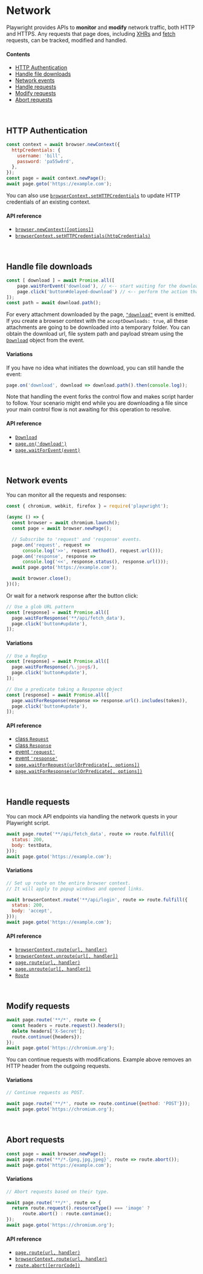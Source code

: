# Network

Playwright provides APIs to **monitor** and **modify** network traffic, both HTTP and HTTPS.
Any requests that page does, including [XHRs](https://developer.mozilla.org/en-US/docs/Web/API/XMLHttpRequest) and
[fetch](https://developer.mozilla.org/en-US/docs/Web/API/Fetch_API) requests, can be tracked, modified and handled.

#### Contents
  - [HTTP Authentication](#http-authentication)
  - [Handle file downloads](#handle-file-downloads)
  - [Network events](#network-events)
  - [Handle requests](#handle-requests)
  - [Modify requests](#modify-requests)
  - [Abort requests](#abort-requests)

<br/>

## HTTP Authentication

```js
const context = await browser.newContext({
  httpCredentials: {
    username: 'bill',
    password: 'pa55w0rd',
  },
});
const page = await context.newPage();
await page.goto('https://example.com');
```

You can also use [`browserContext.setHTTPCredentials`](./api.md#browsercontextsethttpcredentialshttpcredentials) to update HTTP credentials of an existing context.

#### API reference

- [`browser.newContext([options])`](./api.md#browsernewcontextoptions)
- [`browserContext.setHTTPCredentials(httpCredentials)`](./api.md#browsercontextsethttpcredentialshttpcredentials)

<br/>

## Handle file downloads

```js
const [ download ] = await Promise.all([
	page.waitForEvent('download'), // <-- start waiting for the download
	page.click('button#delayed-download') // <-- perform the action that directly or indirectly initiates it.
]);
const path = await download.path();
```

For every attachment downloaded by the page, [`"download"`](https://github.com/microsoft/playwright/blob/master/docs/api.md#event-download) event is emitted. If you create a browser context with the `acceptDownloads: true`, all these attachments are going to be downloaded into a temporary folder. You can obtain the download url, file system path and payload stream using the [`Download`](https://github.com/microsoft/playwright/blob/master/docs/api.md#class-download) object from the event.

#### Variations

If you have no idea what initiates the download, you can still handle the event:

```js
page.on('download', download => download.path().then(console.log));
```

Note that handling the event forks the control flow and makes script harder to follow. Your scenario might end while you are downloading a file since your main control flow is not awaiting for this operation to resolve.

#### API reference

- [`Download`](https://github.com/microsoft/playwright/blob/master/docs/api.md#class-download)
- [`page.on('download')`](https://github.com/microsoft/playwright/blob/master/docs/api.md#event-download)
- [`page.waitForEvent(event)`](https://github.com/microsoft/playwright/blob/master/docs/api.md##pagewaitforeventevent-optionsorpredicate)

<br/>

## Network events

You can monitor all the requests and responses:

```js
const { chromium, webkit, firefox } = require('playwright');

(async () => {
  const browser = await chromium.launch();
  const page = await browser.newPage();

  // Subscribe to 'request' and 'response' events.
  page.on('request', request =>
      console.log('>>', request.method(), request.url()));
  page.on('response', response =>
      console.log('<<', response.status(), response.url()));
  await page.goto('https://example.com');

  await browser.close();
})();
```

Or wait for a network response after the button click:

```js
// Use a glob URL pattern
const [response] = await Promise.all([
  page.waitForResponse('**/api/fetch_data'),
  page.click('button#update'),
]);
```

#### Variations

```js
// Use a RegExp
const [response] = await Promise.all([
  page.waitForResponse(/\.jpeg$/),
  page.click('button#update'),
]);

// Use a predicate taking a Response object
const [response] = await Promise.all([
  page.waitForResponse(response => response.url().includes(token)),
  page.click('button#update'),
]);
```

#### API reference

- [class `Request`](./api.md#class-request)
- [class `Response`](./api.md#class-response)
- [event `'request'`](./api.md#event-request)
- [event `'response'`](./api.md#event-response)
- [`page.waitForRequest(urlOrPredicate[, options])`](./api.md#pagewaitforrequesturlorpredicate-options)
- [`page.waitForResponse(urlOrPredicate[, options])`](./api.md#pagewaitforresponseurlorpredicate-options)

<br/>

## Handle requests

You can mock API endpoints via handling the network quests in your Playwright script.

```js
await page.route('**/api/fetch_data', route => route.fulfill({
  status: 200,
  body: testData,
}));
await page.goto('https://example.com');
```

#### Variations

```js
// Set up route on the entire browser context.
// It will apply to popup windows and opened links.

await browserContext.route('**/api/login', route => route.fulfill({
  status: 200,
  body: 'accept',
}));
await page.goto('https://example.com');
```

#### API reference

- [`browserContext.route(url, handler)`](./api.md#browsercontextrouteurl-handler)
- [`browserContext.unroute(url[, handler])`](./api.md#browsercontextunrouteurl-handler)
- [`page.route(url, handler)`](./api.md#pagerouteurl-handler)
- [`page.unroute(url[, handler])`](./api.md#pageunrouteurl-handler)
- [`Route`](./api.md#class-route)

<br/>

## Modify requests

```js
await page.route('**/*', route => {
  const headers = route.request().headers();
  delete headers['X-Secret'];
  route.continue({headers});
});
await page.goto('https://chromium.org');
```

You can continue requests with modifications. Example above removes an HTTP header from the outgoing requests.

#### Variations

```js
// Continue requests as POST.

await page.route('**/*', route => route.continue({method: 'POST'}));
await page.goto('https://chromium.org');
```

<br/>

## Abort requests

```js
const page = await browser.newPage();
await page.route('**/*.{png,jpg,jpeg}', route => route.abort());
await page.goto('https://example.com');
```

#### Variations

```js
// Abort requests based on their type.

await page.route('**/*', route => {
  return route.request().resourceType() === 'image' ?
      route.abort() : route.continue();
});
await page.goto('https://chromium.org');
```

#### API reference

- [`page.route(url, handler)`](./api.md#pagerouteurl-handler)
- [`browserContext.route(url, handler)`](./api.md#browsercontextrouteurl-handler)
- [`route.abort([errorCode])`](./api.md#routeaborterrorcode)

<br/>
